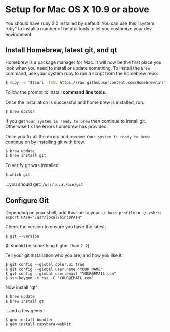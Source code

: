 # Setup for Mac OS X 10.9 or above

You should have ruby 2.0 installed by default. You can use this "system ruby" to install a number of helpful tools to let you customize your dev environment.

## Install Homebrew, latest git, and qt

Homebrew is a package manager for Mac. It will now be the first place you look when you need to install or update something. To install the `brew` command, use your system ruby to run a script from the homebrew repo:

```sh
$ ruby -e "$(curl -fsSL https://raw.githubusercontent.com/Homebrew/install/master/install)"
```
Follow the prompt to install **command line tools**.

Once the installation is successful and home brew is installed, run:

```sh
$ brew doctor
```
 If you get `Your system is ready to brew` then continue to install git. Otherwise fix the errors homebrew has provided.

 Once you fix all the errors and receive `Your system is ready to brew` continue on by installing git with brew.

```sh
$ brew update
$ brew install git
```
To verify git was installed:

```sh
$ which git
```
…you should get: `/usr/local/bin/git`

## Configure Git
Depending on your shell, add this line to your `~/.bash_profile` or `~/.zshrc`: `export PATH="/usr/local/bin:$PATH"`

Check the version to ensure you have the latest:
```
$ git --version
```
(It should be something higher than `2.2`)


Tell your git installation who you are, and how you like it:

```
$ git config --global color.ui true
$ git config --global user.name "YOUR NAME"
$ git config --global user.email "YOUR@EMAIL.com"
$ ssh-keygen -t rsa -C "YOUR@EMAIL.com"
```

Now install "qt":

```
$ brew update
$ brew install qt
```

...and a few gems

```
$ gem install bundler
$ gem install capybara-webkit
```







